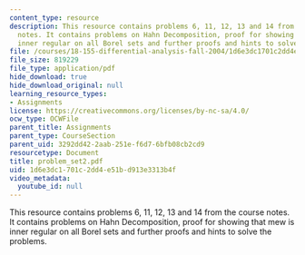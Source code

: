 ```yaml
---
content_type: resource
description: This resource contains problems 6, 11, 12, 13 and 14 from the course
  notes. It contains problems on Hahn Decomposition, proof for showing that mew is
  inner regular on all Borel sets and further proofs and hints to solve the problems.
file: /courses/18-155-differential-analysis-fall-2004/1d6e3dc1701c2dd4e51bd913e3313b4f_problem_set2.pdf
file_size: 819229
file_type: application/pdf
hide_download: true
hide_download_original: null
learning_resource_types:
- Assignments
license: https://creativecommons.org/licenses/by-nc-sa/4.0/
ocw_type: OCWFile
parent_title: Assignments
parent_type: CourseSection
parent_uid: 3292dd42-2aab-251e-f6d7-6bfb08cb2cd9
resourcetype: Document
title: problem_set2.pdf
uid: 1d6e3dc1-701c-2dd4-e51b-d913e3313b4f
video_metadata:
  youtube_id: null
---
```

This resource contains problems 6, 11, 12, 13 and 14 from the course notes. It contains problems on Hahn Decomposition, proof for showing that mew is inner regular on all Borel sets and further proofs and hints to solve the problems.